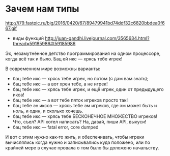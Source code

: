 Зачем нам типы
==============

http://i79.fastpic.ru/big/2016/0420/67/89479941bd74ddf32c6820bbdea0f667.gif

- виды функций http://juan-gandhi.livejournal.com/3565634.html?thread=59185986#t59185986

Эх, незамутнённое детство программирования на одном процессоре, когда всё так и было. Бац ей икс — хрясь тебе игрек!

В современном мире возможны варианты:

- бац тебе икс — хрясь тебе игрек, но потом (я дам вам знать);
- бац тебе икс — а вот хрен тебе, а не игрек!
- бац тебе икс — хрясь тебе игрек, и ещё игрек_один от предыдущего икса!
- бац тебе икс — а вот тебе пяток игреков просто так!
- бац тебе эн иксов — хрясь тебе эм игреков, где эм может быть и ноль, и один, и сколько хочешь.
- бац тебе икс — хрясь тебе БЕСКОНЕЧНОЕ МНОЖЕСТВО игреков! Что, съел? API хотел написать? На, давай, пиши API, выкуси!
- бац тебе икс — fatal error, core dumped

И вот с этим нужно как-то жить, и обеспечивать, чтобы игреки вычислялись когда нужно и записывались куда положено, или по крайней мере в случае провала о том было бы доложено начальству.


